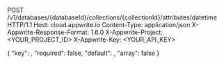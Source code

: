 POST /v1/databases/{databaseId}/collections/{collectionId}/attributes/datetime HTTP/1.1
Host: cloud.appwrite.io
Content-Type: application/json
X-Appwrite-Response-Format: 1.6.0
X-Appwrite-Project: &lt;YOUR_PROJECT_ID&gt;
X-Appwrite-Key: &lt;YOUR_API_KEY&gt;

{
  "key": ,
  "required": false,
  "default": ,
  "array": false
}
